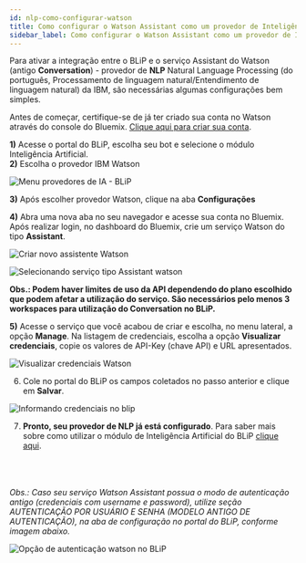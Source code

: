 ```yaml
---
id: nlp-como-configurar-watson
title: Como configurar o Watson Assistant como um provedor de Inteligência Artificial
sidebar_label: Como configurar o Watson Assistant como um provedor de Inteligência Artificial
---
```


Para ativar a integração entre o BLiP e o serviço Assistant do Watson (antigo **Conversation**) - provedor de **NLP** Natural Language Processing (do português, Processamento de linguagem natural/Entendimento de linguagem natural) da IBM, são necessárias algumas configurações bem simples.

Antes de começar, certifique-se de já ter criado sua conta no Watson através do console do Bluemix. [Clique aqui para criar sua conta](https://console.bluemix.net/).

**1)** Acesse o portal do BLiP, escolha seu bot e selecione o módulo Inteligência Artificial.  
**2)** Escolha o provedor IBM Watson  

![Menu provedores de IA - BLiP](/img/ai/nlp/nlp-como-configurar-watson-1.png)<br>

**3)** Após escolher provedor Watson, clique na aba **Configurações**

**4)** Abra uma nova aba no seu navegador e acesse sua conta no Bluemix. Após realizar login, no dashboard do Bluemix, crie um serviço Watson do tipo **Assistant**.

![Criar novo assistente Watson](/img/ai/nlp/nlp-como-configurar-watson-2.png)<br>

![Selecionando serviço tipo Assistant watson](/img/ai/nlp/nlp-como-configurar-watson-3.png)<br>

**Obs.: Podem haver limites de uso da API dependendo do plano escolhido que podem afetar a utilização do serviço. São necessários pelo menos 3 workspaces para utilização do Conversation no BLiP.**

**5)** Acesse o serviço que você acabou de criar e escolha, no menu lateral, a opção **Manage**. Na listagem de credenciais, escolha a opção **Visualizar credenciais**, copie os valores de API-Key (chave API) e URL apresentados.

![Visualizar credenciais Watson](/img/ai/nlp/nlp-como-configurar-watson-4.png)<br>

6) Cole no portal do BLiP os campos coletados no passo anterior e clique em **Salvar**.

![Informando credenciais no blip](/img/ai/nlp/nlp-como-configurar-watson-5.png)<br>

7) **Pronto, seu provedor de NLP já está configurado**. Para saber mais sobre como utilizar o módulo de Inteligência Artificial do BLiP [clique aqui](https://help.blip.ai/hc/pt-br/articles/360004134312-LevelUp-3-Checklist-de-IA).<br><br><br><br>

*Obs.: Caso seu serviço Watson Assistant possua o modo de autenticação antigo (credenciais com username e password), utilize seção AUTENTICAÇÃO POR USUÁRIO E SENHA (MODELO ANTIGO DE AUTENTICAÇÃO), na aba de configuração no portal do BLiP, conforme imagem abaixo.*

![Opção de autenticação watson no BLiP](/img/ai/nlp/nlp-como-configurar-watson-6.png)